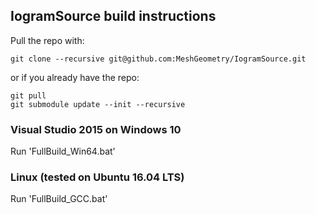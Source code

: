 
## IogramSource build instructions

Pull the repo with:

```
git clone --recursive git@github.com:MeshGeometry/IogramSource.git
```

or if you already have the repo:

```
git pull
git submodule update --init --recursive
```

### Visual Studio 2015 on Windows 10

Run 'FullBuild_Win64.bat'

### Linux (tested on Ubuntu 16.04 LTS)

Run 'FullBuild_GCC.bat'
